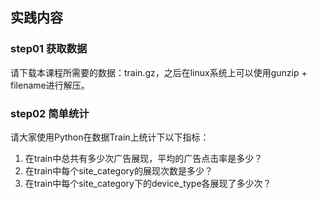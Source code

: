 ## 实践内容

### step01 获取数据

请下载本课程所需要的数据：train.gz，之后在linux系统上可以使用gunzip + filename进行解压。

### step02 简单统计

请大家使用Python在数据Train上统计下以下指标：
1) 在train中总共有多少次广告展现，平均的广告点击率是多少？
2) 在train中每个site_category的展现次数是多少？
3) 在train中每个site_category下的device_type各展现了多少次？
